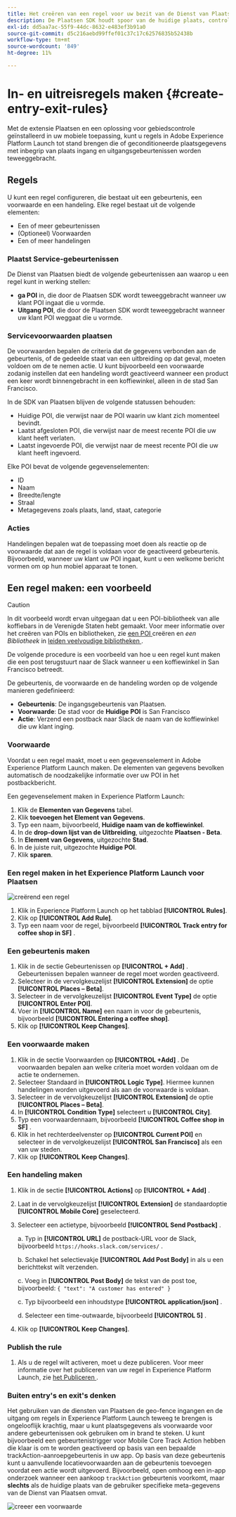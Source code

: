 ```yaml
---
title: Het creëren van een regel voor uw bezit van de Dienst van Plaatsen
description: De Plaatsen SDK houdt spoor van de huidige plaats, controleert gevormde POIs rond de huidige plaats, en volgt de ingang en uitgangsgebeurtenissen voor deze POIs.
exl-id: dd5aa7ac-55f9-44dc-8632-e483ef3b91a0
source-git-commit: d5c216aebd99ffef01c37c17c62576835b52438b
workflow-type: tm+mt
source-wordcount: '849'
ht-degree: 11%

---
```


# In- en uitreisregels maken {#create-entry-exit-rules}

Met de extensie Plaatsen en een oplossing voor gebiedscontrole geïnstalleerd in uw mobiele toepassing, kunt u regels in Adobe Experience Platform Launch tot stand brengen die of geconditioneerde plaatsgegevens met inbegrip van plaats ingang en uitgangsgebeurtenissen worden teweeggebracht.

## Regels

U kunt een regel configureren, die bestaat uit een gebeurtenis, een voorwaarde en een handeling. Elke regel bestaat uit de volgende elementen:

* Een of meer gebeurtenissen
* (Optioneel) Voorwaarden
* Een of meer handelingen

### Plaatst Service-gebeurtenissen

De Dienst van Plaatsen biedt de volgende gebeurtenissen aan waarop u een regel kunt in werking stellen:

* **ga POI** in, die door de Plaatsen SDK wordt teweeggebracht wanneer uw klant POI ingaat die u vormde.
* **Uitgang POI**, die door de Plaatsen SDK wordt teweeggebracht wanneer uw klant POI weggaat die u vormde.

### Servicevoorwaarden plaatsen

De voorwaarden bepalen de criteria dat de gegevens verbonden aan de gebeurtenis, of de gedeelde staat van een uitbreiding op dat geval, moeten voldoen om de te nemen actie. U kunt bijvoorbeeld een voorwaarde zodanig instellen dat een handeling wordt geactiveerd wanneer een product een keer wordt binnengebracht in een koffiewinkel, alleen in de stad San Francisco.

In de SDK van Plaatsen blijven de volgende statussen behouden:

* Huidige POI, die verwijst naar de POI waarin uw klant zich momenteel bevindt.
* Laatst afgesloten POI, die verwijst naar de meest recente POI die uw klant heeft verlaten.
* Laatst ingevoerde POI, die verwijst naar de meest recente POI die uw klant heeft ingevoerd.

Elke POI bevat de volgende gegevenselementen:

* ID
* Naam
* Breedte/lengte
* Straal
* Metagegevens zoals plaats, land, staat, categorie

### Acties

Handelingen bepalen wat de toepassing moet doen als reactie op de voorwaarde dat aan de regel is voldaan voor de geactiveerd gebeurtenis. Bijvoorbeeld, wanneer uw klant uw POI ingaat, kunt u een welkome bericht vormen om op hun mobiel apparaat te tonen.

## Een regel maken: een voorbeeld

>[!CAUTION]
>
>In dit voorbeeld wordt ervan uitgegaan dat u een POI-bibliotheek van alle koffiebars in de Verenigde Staten hebt gemaakt. Voor meer informatie over het creëren van POIs en bibliotheken, zie [ een POI ](/help/poi-mgmt-ui/create-a-poi-ui.md) creëren en *een Bibliotheek* in [ leiden veelvoudige bibliotheken ](https://experienceleague.adobe.com/docs/places/using/poi-mgmt-ui/manage-libraries-in-the-places-ui.html).

De volgende procedure is een voorbeeld van hoe u een regel kunt maken die een post terugstuurt naar de Slack wanneer u een koffiewinkel in San Francisco betreedt.

De gebeurtenis, de voorwaarde en de handeling worden op de volgende manieren gedefinieerd:

* **Gebeurtenis**: De ingangsgebeurtenis van Plaatsen.
* **Voorwaarde**: De stad voor de **Huidige POI** is San Francisco
* **Actie**: Verzend een postback naar Slack de naam van de koffiewinkel die uw klant inging.

### Voorwaarde

Voordat u een regel maakt, moet u een gegevenselement in Adobe Experience Platform Launch maken. De elementen van gegevens bevolken automatisch de noodzakelijke informatie over uw POI in het postbackbericht.

Een gegevenselement maken in Experience Platform Launch:

1. Klik de **Elementen van Gegevens** tabel.
1. Klik **toevoegen het Element van Gegevens**.
1. Typ een naam, bijvoorbeeld, **Huidige naam van de koffiewinkel**.
1. In de **drop-down lijst van de Uitbreiding**, uitgezochte **Plaatsen - Beta**.
1. In **Element van Gegevens**, uitgezochte **Stad**.
1. In de juiste ruit, uitgezochte **Huidige POI**.
1. Klik **sparen**.

### Een regel maken in het Experience Platform Launch voor Plaatsen

![ creërend een regel ](/help/assets/placesrule.png)

1. Klik in Experience Platform Launch op het tabblad **[!UICONTROL Rules]**.
1. Klik op **[!UICONTROL Add Rule]**.
1. Typ een naam voor de regel, bijvoorbeeld **[!UICONTROL Track entry for coffee shop in SF]** .

### Een gebeurtenis maken

1. Klik in de sectie Gebeurtenissen op **[!UICONTROL + Add]** . Gebeurtenissen bepalen wanneer de regel moet worden geactiveerd.
1. Selecteer in de vervolgkeuzelijst **[!UICONTROL Extension]** de optie **[!UICONTROL Places – Beta]**.
1. Selecteer in de vervolgkeuzelijst **[!UICONTROL Event Type]** de optie **[!UICONTROL Enter POI]**.
1. Voer in **[!UICONTROL Name]** een naam in voor de gebeurtenis, bijvoorbeeld **[!UICONTROL Entering a coffee shop]**.
1. Klik op **[!UICONTROL Keep Changes]**.

### Een voorwaarde maken

1. Klik in de sectie Voorwaarden op **[!UICONTROL +Add]** . De voorwaarden bepalen aan welke criteria moet worden voldaan om de actie te ondernemen.
1. Selecteer Standaard in **[!UICONTROL Logic Type]**. Hiermee kunnen handelingen worden uitgevoerd als aan de voorwaarde is voldaan.
1. Selecteer in de vervolgkeuzelijst **[!UICONTROL Extension]** de optie **[!UICONTROL Places – Beta]**.
1. In **[!UICONTROL Condition Type]** selecteert u **[!UICONTROL City]**.
1. Typ een voorwaardennaam, bijvoorbeeld **[!UICONTROL Coffee shop in SF]** .
1. Klik in het rechterdeelvenster op **[!UICONTROL Current POI]** en selecteer in de vervolgkeuzelijst **[!UICONTROL San Francisco]** als een van uw steden.
1. Klik op **[!UICONTROL Keep Changes]**.

### Een handeling maken

1. Klik in de sectie **[!UICONTROL Actions]** op **[!UICONTROL + Add]** .
1. Laat in de vervolgkeuzelijst **[!UICONTROL Extension]** de standaardoptie **[!UICONTROL Mobile Core]** geselecteerd.
1. Selecteer een actietype, bijvoorbeeld **[!UICONTROL Send Postback]** .

   a. Typ in **[!UICONTROL URL]** de postback-URL voor de Slack, bijvoorbeeld `https://hooks.slack.com/services/` .

   b. Schakel het selectievakje **[!UICONTROL Add Post Body]** in als u een berichttekst wilt verzenden.

   c. Voeg in **[!UICONTROL Post Body]** de tekst van de post toe, bijvoorbeeld: `{ "text": "A customer has entered" }`

   c. Typ bijvoorbeeld een inhoudstype **[!UICONTROL application/json]** .

   d. Selecteer een time-outwaarde, bijvoorbeeld **[!UICONTROL 5]** .

1. Klik op **[!UICONTROL Keep Changes]**.

### Publish the rule

1. Als u de regel wilt activeren, moet u deze publiceren. Voor meer informatie over het publiceren van uw regel in Experience Platform Launch, zie [ het Publiceren ](https://experienceleague.adobe.com/docs/experience-platform/tags/publish/overview.html).

### Buiten entry&#39;s en exit&#39;s denken

Het gebruiken van de diensten van Plaatsen de geo-fence ingangen en de uitgang om regels in Experience Platform Launch teweeg te brengen is ongelooflijk krachtig, maar u kunt plaatsgegevens als voorwaarde voor andere gebeurtenissen ook gebruiken om in brand te steken. U kunt bijvoorbeeld een gebeurtenistrigger voor Mobile Core Track Action hebben die klaar is om te worden geactiveerd op basis van een bepaalde trackAction-aanroepgebeurtenis in uw app. Op basis van deze gebeurtenis kunt u aanvullende locatievoorwaarden aan de gebeurtenis toevoegen voordat een actie wordt uitgevoerd. Bijvoorbeeld, open omhoog een in-app onderzoek wanneer een aankoop `trackAction` gebeurtenis voorkomt, maar **slechts** als de huidige plaats van de gebruiker specifieke meta-gegevens van de Dienst van Plaatsen omvat.

![ creeer een voorwaarde ](/help/assets/places-condition.png)
